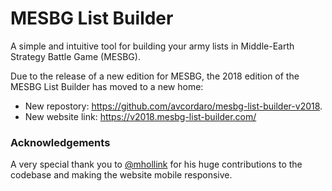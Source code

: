 # MESBG List Builder

A simple and intuitive tool for building your army lists in Middle-Earth Strategy Battle Game (MESBG).

Due to the release of a new edition for MESBG, the 2018 edition of the MESBG List Builder has moved to a new home:

- New repostory: https://github.com/avcordaro/mesbg-list-builder-v2018.
- New website link: https://v2018.mesbg-list-builder.com/

### Acknowledgements

A very special thank you to [@mhollink](https://github.com/mhollink) for his huge contributions to the codebase and making the website mobile responsive.
